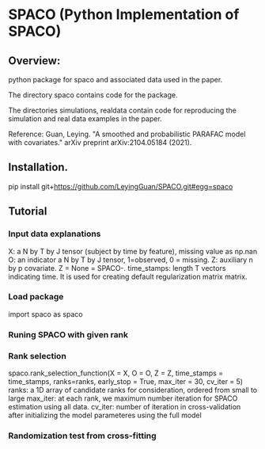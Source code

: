 # SPACO (Python Implementation of SPACO)


## Overview:

python package for spaco and associated data used in the paper.

The directory spaco contains code for the package.

The directories simulations, realdata contain code for reproducing the simulation and real data examples in the paper.

Reference: Guan, Leying. "A smoothed and probabilistic PARAFAC model with covariates." arXiv preprint arXiv:2104.05184 (2021).

## Installation.

pip install git+https://github.com/LeyingGuan/SPACO.git#egg=spaco

## Tutorial
### Input data explanations
X: a N by T by J tensor (subject by time by feature), missing value as np.nan
O: an indicator a N by T by J tensor, 1=observed, 0 = missing.
Z: auxiliary n by p covariate. Z = None = SPACO-.
time_stamps: length T vectors indicating time. It is used for creating default regularization matrix matrix.
### Load package
import spaco as spaco

### Runing SPACO with given rank

### Rank selection
spaco.rank_selection_function(X = X, O = O, Z = Z, time_stamps = time_stamps, ranks=ranks, early_stop = True,
                            max_iter = 30, cv_iter = 5)
ranks: a  1D array of candidate ranks for consideration, ordered from small to large
max_iter: at each rank, we maximum number iteration for SPACO estimation using all data.
cv_iter: number of iteration in cross-validation after initializing the model parameteres using the full model

### Randomization test from cross-fitting
